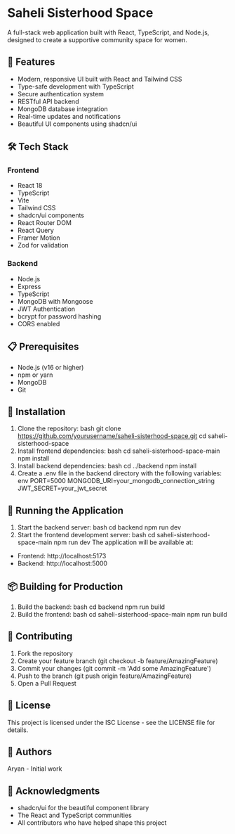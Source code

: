 # Saheli Sisterhood Space
A full-stack web application built with React, TypeScript, and Node.js, designed to create a supportive community space for women.
## 🚀 Features
- Modern, responsive UI built with React and Tailwind CSS
- Type-safe development with TypeScript
- Secure authentication system
- RESTful API backend
- MongoDB database integration
- Real-time updates and notifications
- Beautiful UI components using shadcn/ui
## 🛠 Tech Stack
### Frontend
- React 18
- TypeScript
- Vite
- Tailwind CSS
- shadcn/ui components
- React Router DOM
- React Query
- Framer Motion
- Zod for validation

### Backend
- Node.js
- Express
- TypeScript
- MongoDB with Mongoose
- JWT Authentication
- bcrypt for password hashing
- CORS enabled

## 📋 Prerequisites

- Node.js (v16 or higher)
- npm or yarn
- MongoDB
- Git
## 🔧 Installation
1. Clone the repository:
bash
git clone https://github.com/yourusername/saheli-sisterhood-space.git
cd saheli-sisterhood-space
2. Install frontend dependencies:
bash
cd saheli-sisterhood-space-main
npm install
3. Install backend dependencies:
bash
cd ../backend
npm install
4. Create a .env file in the backend directory with the following variables:
env
PORT=5000
MONGODB_URI=your_mongodb_connection_string
JWT_SECRET=your_jwt_secret
## 🚀 Running the Application
1. Start the backend server:
bash
cd backend
npm run dev
2. Start the frontend development server:
bash
cd saheli-sisterhood-space-main
npm run dev
The application will be available at:
- Frontend: http://localhost:5173
- Backend: http://localhost:5000
## 📦 Building for Production
1. Build the backend:
bash
cd backend
npm run build
2. Build the frontend:
bash
cd saheli-sisterhood-space-main
npm run build
## 🤝 Contributing
1. Fork the repository
2. Create your feature branch (git checkout -b feature/AmazingFeature)
3. Commit your changes (git commit -m 'Add some AmazingFeature')
4. Push to the branch (git push origin feature/AmazingFeature)
5. Open a Pull Request


## 📝 License
This project is licensed under the ISC License - see the LICENSE file for details.
## 👥 Authors
Aryan - Initial work
## 🙏 Acknowledgments
- shadcn/ui for the beautiful component library
- The React and TypeScript communities
- All contributors who have helped shape this project
